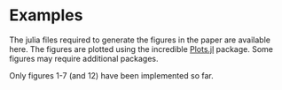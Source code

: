 # Examples

The julia files required to generate the figures in the paper are available here. The figures are plotted using the incredible [Plots.jl](https://github.com/JuliaPlots/Plots.jl) package. Some figures may require additional packages.

Only figures 1-7 (and 12) have been implemented so far.

